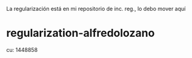 La regularización está en mi repositorio de inc. reg., lo debo mover aquí
# regularization-alfredolozano
cu: 1448858
